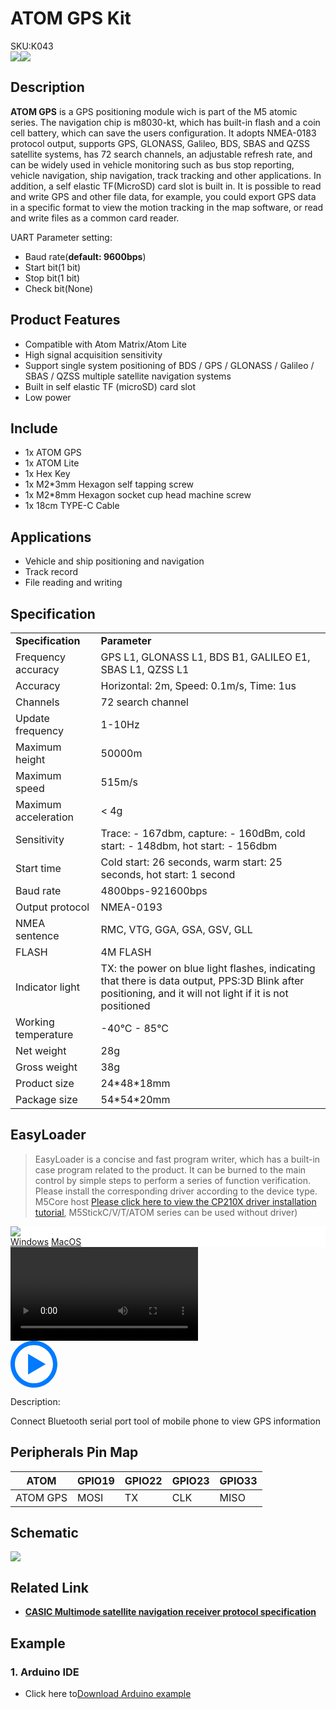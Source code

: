 # ATOM GPS Kit

<div class="badge badge-pill badge-primary product_sku_tag">SKU:K043</div>

<div class="product_pic"><img src="assets/img/product_pics/atom_base/atomicGPS/atomicgps_01.webp" ><img src="assets/img/product_pics/atom_base/atomicGPS/atomicgps_02.webp"></div>

## Description

**ATOM GPS** is a GPS positioning module wich is part of the M5 atomic series. The navigation chip is m8030-kt, which has built-in flash and a coin cell battery, which can save the users configuration. It adopts NMEA-0183 protocol output, supports GPS, GLONASS, Galileo, BDS, SBAS and QZSS satellite systems, has 72 search channels, an adjustable refresh rate, and can be widely used in vehicle monitoring such as bus stop reporting, vehicle navigation, ship navigation, track tracking and other applications. In addition, a self elastic TF(MicroSD) card slot is built in. It is possible to read and write GPS and other file data, for example, you could export GPS data in a specific format to view the motion tracking in the map software, or read and write files as a common card reader.

UART Parameter setting:
- Baud rate(**default: 9600bps**)
- Start bit(1 bit)
- Stop bit(1 bit)
- Check bit(None)

## Product Features

- Compatible with Atom Matrix/Atom Lite
- High signal acquisition sensitivity
- Support single system positioning of BDS / GPS / GLONASS / Galileo / SBAS / QZSS multiple satellite navigation systems
- Built in self elastic TF (microSD) card slot
- Low power

## Include

- 1x ATOM GPS
- 1x ATOM Lite
- 1x Hex Key
- 1x M2*3mm Hexagon self tapping screw
- 1x M2*8mm Hexagon socket cup head machine screw
- 1x 18cm TYPE-C Cable

## Applications

- Vehicle and ship positioning and navigation
- Track record
- File reading and writing

## Specification

<table>
   <tr style="font-weight:bold">
      <td>Specification</td>
      <td>Parameter</td>
   </tr>
   <tr>
      <td>Frequency accuracy</td>
      <td>GPS L1, GLONASS L1, BDS B1, GALILEO E1, SBAS L1, QZSS L1</td>
   </tr>
   <tr>
      <td>Accuracy</td>
      <td>Horizontal: 2m, Speed: 0.1m/s, Time: 1us</td>
   </tr>
   <tr>
      <td>Channels</td>
      <td>72 search channel</td>
   </tr>
   <tr>
      <td>Update frequency</td>
      <td>1-10Hz</td>
   </tr>
   <tr>
      <td>Maximum height</td>
      <td>50000m</td>
   </tr>
   <tr>
      <td>Maximum speed</td>
      <td>515m/s</td>
   </tr>
   <tr>
      <td>Maximum acceleration</td>
      <td> < 4g</td>
   </tr>
   <tr>
      <td>Sensitivity</td>
      <td>Trace: - 167dbm, capture: - 160dBm, cold start: - 148dbm, hot start: - 156dbm</td>
   </tr>
   <tr>
      <td>Start time</td>
      <td>Cold start: 26 seconds, warm start: 25 seconds, hot start: 1 second</td>
   </tr>
   <tr>
      <td>Baud rate</td>
      <td>4800bps-921600bps</td>
   </tr>
   <tr>
      <td>Output protocol</td>
      <td>NMEA-0193</td>
   </tr>
   <tr>
      <td>NMEA sentence</td>
      <td>RMC, VTG, GGA, GSA, GSV, GLL</td>
   </tr>
   <tr>
      <td>FLASH</td>
      <td>4M FLASH</td>
   </tr>
   <tr>
      <td>Indicator light</td>
      <td>TX: the power on blue light flashes, indicating that there is data output, PPS:3D Blink after positioning, and it will not light if it is not positioned</td>
   </tr>
   <tr>
      <td>Working temperature</td>
      <td>-40°C - 85°C</td>
   </tr>
   <tr>
      <td>Net weight</td>
      <td>28g</td>
   </tr>
   <tr>
      <td>Gross weight</td>
      <td>38g</td>
   </tr>
   <tr>
      <td>Product size</td>
      <td>24*48*18mm</td>
   </tr> 
   <tr>
      <td>Package size</td>
      <td>54*54*20mm</td>
   </tr>
</table>


## EasyLoader

>EasyLoader is a concise and fast program writer, which has a built-in case program related to the product. It can be burned to the main control by simple steps to perform a series of function verification. Please install the corresponding driver according to the device type. M5Core host [Please click here to view the CP210X driver installation tutorial](en/arduino/arduino_development), M5StickC/V/T/ATOM series can be used without driver)

<div class="easyloader-box">
    <div style="background-color:white;">
        <div><img src="https://m5stack.oss-cn-shenzhen.aliyuncs.com/image/easyloader_intro.webp"></div>
        <div class="easyloader-btn">
            <a href="https://m5stack.oss-cn-shenzhen.aliyuncs.com/EasyLoader/Windows/ATOM_BASE/EasyLoader_Atomic_GPS.exe">Windows</a>
            <a href="https://https://m5stack.oss-cn-shenzhen.aliyuncs.com/EasyLoader/MacOS/ATOM_BASE/EasyLoader_AtomicGPS.dmg">MacOS</a>
            <!-- <a>Linux</a>
            <a>MacOS</a> -->
        </div>
    </div>
    <div>
        <video id="example_video" controls>
            <source src="https://m5stack.oss-cn-shenzhen.aliyuncs.com/video/Product_example_video/AtomBase/AtomGPS.mp4" type="video/mp4">
        </video>
        <div class="easyloader-mask">
        <a>
            <svg id="play-btn" t="1583228776634" class="icon" viewBox="0 0 1024 1024" version="1.1" xmlns="http://www.w3.org/2000/svg" p-id="4152" width="75" height="75"><path d="M512 0C229.216 0 0 229.216 0 512s229.216 512 512 512 512-229.216 512-512S794.784 0 512 0z m0 928C282.24 928 96 741.76 96 512S282.24 96 512 96s416 186.24 416 416-186.24 416-416 416zM384 288l384 224-384 224z" p-id="4153" fill="#007aff"></path></svg></a>
            <p>Description:</p>
            <p>Connect Bluetooth serial port tool of mobile phone to view GPS information</p>
        </div>
    </div>
</div>


## Peripherals Pin Map

<table class="table-1">
      <thead>
         <th>ATOM</th>
         <th>GPIO19</th>
         <th>GPIO22</th>
         <th>GPIO23</th>
         <th>GPIO33</th>
      </thead>
      <tbody>
         <tr>
            <td>ATOM GPS</td>
            <td>MOSI</td>
            <td>TX</td>
            <td>CLK</td>
            <td>MISO</td>
         </tr>
    </tbody>
</table>

## Schematic

<img src="assets/img/product_pics/atom_base/atomicGPS/atomicGPS_sch.webp">

## Related Link

  - **[CASIC Multimode satellite navigation receiver protocol specification](https://m5stack.oss-cn-shenzhen.aliyuncs.com/resource/docs/datasheet/unit/Multimode_satellite_navigation_receiver_cn.pdf)**

## Example

### 1. Arduino IDE

- Click here to[Download Arduino example](https://github.com/m5stack/M5-ProductExampleCodes/tree/master/AtomBase/AtomicGPS)

<script>

   var purchase_link = 'https://m5stack.com/collections/m5-atom/products/atom-gps-kit-m8030-kt';

   anchor_search(purchase_link);
   scrollFunc();

</script>
